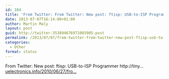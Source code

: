 ```yaml
---
id: 184
title: 'From Twitter: From Twitter: New post: ftisp: USB-to-ISP Programm&#8230;'
date: 2013-07-07T16:14:00+01:00
author: Martin Maly
layout: post
guid: http://twitter-353894676971003905-post
permalink: /2013/07/07/from-twitter-from-twitter-new-post-ftisp-usb-to-isp-programm/
categories:
  - Other
format: status
---
```

From Twitter: New post: ftisp: USB-to-ISP Programmer http://tiny&#8230; [uelectronics.info/2010/06/27/fro…](https://www.uelectronics.info/2010/06/27/from-twitter-new-post-ftisp-usb-to-isp-programmer-httptiny/)